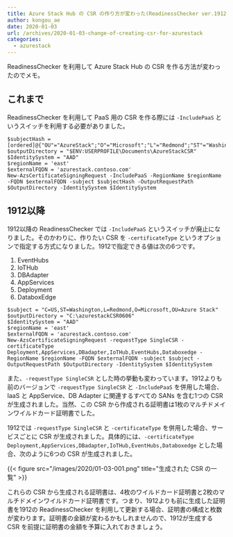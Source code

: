 ```yaml
---
title: Azure Stack Hub の CSR の作り方が変わった(ReadinessChecker ver.1912)
author: kongou_ae
date: 2020-01-03
url: /archives/2020-01-03-change-of-creating-csr-for-azurestack
categories:
  - azurestack
---
```


ReadinessChecker を利用して Azure Stack Hub の CSR を作る方法が変わったのでメモ。

## これまで

ReadinessChecker を利用して PaaS 用の CSR を作る際には `-IncludePaaS` というスイッチを利用する必要がありました。

```
$subjectHash = [ordered]@{"OU"="AzureStack";"O"="Microsoft";"L"="Redmond";"ST"="Washington";"C"="US"}
$outputDirectory = "$ENV:USERPROFILE\Documents\AzureStackCSR"
$IdentitySystem = "AAD"
$regionName = 'east'
$externalFQDN = 'azurestack.contoso.com'
New-AzsCertificateSigningRequest -IncludePaaS -RegionName $regionName -FQDN $externalFQDN -subject $subjectHash -OutputRequestPath $OutputDirectory -IdentitySystem $IdentitySystem
```

## 1912以降

1912以降の ReadinessChecker では `-IncludePaaS` というスイッチが廃止になりました。そのかわりに、作りたい CSR を `-certificateType` というオプションで指定する方式になりました。1912で指定できる値は次の6つです。

1. EventHubs
1. IoTHub
1. DBAdapter
1. AppServices
1. Deployment
1. DataboxEdge

```
$subject = "C=US,ST=Washington,L=Redmond,O=Microsoft,OU=Azure Stack"
$outputDirectory = "C:\azurestackCSR0606"
$IdentitySystem = "AAD"
$regionName = 'east'
$externalFQDN = 'azurestack.contoso.com'
New-AzsCertificateSigningRequest -requestType SingleCSR -certificateType Deployment,AppServices,DBadapter,IoTHub,EventHubs,Databoxedge -RegionName $regionName -FQDN $externalFQDN -subject $subject -OutputRequestPath $OutputDirectory -IdentitySystem $IdentitySystem 
```

また、`-requestType SingleCSR` とした時の挙動も変わっています。1912よりも前のバージョンで `-requestType SingleCSR` と `-IncludePaaS` を併用した場合、IaaS と AppService、DB Adapter に関連するすべての SANs を含む1つの CSR が生成されました。当然、この CSR から作成される証明書は1枚のマルチドメインワイルドカード証明書でした。

1912では `-requestType SingleCSR` と `-certificateType` を併用した場合、サービスごとに CSR が生成されました。具体的には、`-certificateType Deployment,AppServices,DBadapter,IoTHub,EventHubs,Databoxedge` とした場合、次のように6つの CSR が生成されました。

{{< figure src="/images/2020/01-03-001.png" title="生成された CSR の一覧" >}}

これらの CSR から生成される証明書は、4枚のワイルドカード証明書と2枚のマルチドメインワイルドカード証明書です。つまり、1912よりも前に生成した証明書を1912の ReadinessChecker を利用して更新する場合、証明書の構成と枚数が変わります。証明書の金額が変わるかもしれませんので、1912が生成する CSR を前提に証明書の金額を予算に入れておきましょう。